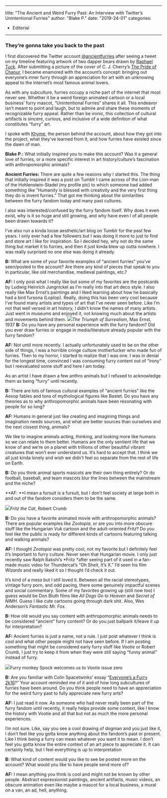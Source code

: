 
---
title: "The Ancient and Weird Furry Past: An Interview with Twitter’s Unintentional Furries"
author: "Blake P."
date: "2019-24-01"
categories:
- Editorial
---

### They&#8217;re gonna take you back to the past

I first discovered the Twitter account [@ancientfurries](https://twitter.com/ancientfurries) after seeing a tweet on my timeline featuring artwork of two dapper bears drawn by [Raphael Tuck](https://tuckdb.org/). After submitting a picture of the cover of C. J. Cherry’s [The Pride of Chanur](https://www.tor.com/2009/09/30/the-best-aliens-ever-cj-cherryhs-the-pride-of-chanur/), I became enamored with the account’s concept: bringing out everyone’s inner furry through an appreciation for art with an unknowing appeal to the internet’s most famous animal lovers. 

As with any subculture, furries occupy a niche part of the internet that most never see. Whether it be a weird foreign animated cartoon or a local business’ furry mascot, “Unintentional Furries” shares it all. This endeavor isn’t meant to point and laugh, but to admire and share these moments of recognizable furry appeal. Rather than be ironic, this collection of cultural artifacts is sincere, curious, and inclusive of a wide definition of what constitutes “furry” art.

I spoke with [Khyme](https://twitter.com/digotron2000), the person behind the account, about how they got into the project, what they&#8217;ve learned from it, and how furries have existed since the dawn of man.

**Blake P.:** What initially inspired you to make this account? Was it a general love of furries, or a more specific interest in art history/culture’s fascination with anthropomorphic animals? 

**Ancient Furries:** There are quite a few reasons why I started this. The thing that initially inspired it was a post on Tumblr I came across of the Lion-man of the Hohlenstein-Stadel (my profile pic) to which someone had added something like &#8220;Humanity is blessed with creativity and the very first thing they do is invent furries.&#8221; That got me thinking about the similarities between the furry fandom today and many past cultures. 

I also was interested/confused by the furry fandom itself. Why does it even exist, why is it so huge and still growing, and why have even I of all people been drawn towards it? 

I&#8217;ve also run a kinda loose aesthetic/art blog on Tumblr for the past few years. I only ever had a few followers but I was doing it more to just to find and store art I like for inspiration. So I decided hey, why not do the same thing but market it to furries, and then it just kinda blew up outta nowhere. I was really surprised no one else was doing it already.

**B:** What are some of your favorite examples of “ancient furries” you’ve seen/posted to the account? Are there any kind of pieces that speak to you in particular, like old merchandise, medieval paintings, etc.?

**AF:** I only post what I really like but some of my favorites are the postcards by Ludwig Heinrich Jungnickel as I&#8217;m really into that art deco style. I also really like Max Ernst&#8217;s paintings and I liked learning about how he basically had a bird fursona (Loplop). Really, doing this has been very cool because I’ve found many artists and types of art that I’ve never seen before. Like I’m not that well versed in art history, I didn’t know the names of many artists. Just went in museums and enjoyed it, not knowing much about the artists and movements behind them.
![](/wp-content/uploads/2019/01/image1-2.png?w=1170&#038;ssl=1)*The Triumph of Surrealism*, Max Ernst, 1937
**B:** Do you have any personal experience with the furry fandom? Did you ever draw furries or engage in media/literature already popular with the furry fandom?  

**AF:** Not until more recently. I actually unfortunately used to be on the other side of things, I was a horrible cringe culture motherfucker who made fun of furries. Then to my horror, I started to realize that I was one. I was in denial for the longest time, convinced I was consuming furry content out of “irony” but I reevaluated some stuff and here I am today.  

As an artist I have drawn a few anthro animals but I refused to acknowledge them as being “furry” until recently.

**B:** There are lots of famous cultural examples of “ancient furries” like the Aesop fables and tons of mythological figures like Bastet. Do you have any theories as to why anthropomorphic animals have been resonating with people for so long?

**AF:** Humans in general just like creating and imagining things and imagination needs sources, and what are better sources than ourselves and the next closest thing, animals?

We like to imagine animals acting, thinking, and looking more like humans so we can relate to them better. Humans are the only sentient life that we know of and we’re on a planet with trillions of other beautiful vibrant creatures that won&#8217;t ever understand us. It&#8217;s hard to accept that. I think we all just kinda lonely and wish we didn&#8217;t feel so separate from the rest of life on Earth.

**B:** Do you think animal sports mascots are their own thing entirely? Or do football, baseball, and team mascots blur the lines between the mainstream and the niche?

**AF: **I mean a fursuit is a fursuit, but I don’t feel society at large both in and out of the fandom considers them to be the same.

![](/wp-content/uploads/2019/01/image4-2.png?w=1170&#038;ssl=1)*Fritz the Cat*, Robert Crumb

**B:** Do you have a favorite animated movie with anthropomorphic animals? There are popular examples like *Zootopia*, or are you into more obscure stuff like the Hungarian *Vuk* cartoon and the adult-oriented *Fritz*? Do you feel like the public is ready for different kinds of cartoons featuring talking and walking animals?

**AF:** I thought *Zootopia* was pretty cool, not my favorite but I definitely feel it’s important to furry culture. Never seen that Hungarian movie. I only just recently saw Ralph Bakshi&#8217;s *Fritz *after seeing part of it used in a fan-made music video for Thundercat&#8217;s “Oh Sheit, It’s X.” I’d seen his film *Wizards* and really liked it so I thought I’d check it out. 

It’s kind of a mess but I still loved it. Between all the racial stereotypes, vintage furry porn, and odd pacing, there some genuinely impactful scenes and social commentary. Some of my favorites growing up (still now too) I guess would be Don Bluth films like *All Dogs Go to Heaven* and *Secret of NIMH*. Guess I like cute cartoons going through dark shit. Also, Wes Anderson’s *Fantastic Mr. Fox*. 

**B:** How old would you say content with anthropomorphic animals needs to be considered “ancient” furry content? Or do you just ballpark it/leave it up for interpretation?

**AF:** Ancient furries is just a name, not a rule. I just post whatever I think is cool and what other people might not have seen before. If I am posting something that might be considered early furry stuff like *Vootie* or Robert Crumb, I just try to keep it from when they were still saying &#8220;funny animal&#8221; instead of furry.

![](/wp-content/uploads/2019/01/image2-2.png?w=1170&#038;ssl=1)Furry monkey Spock welcomes us to *Vootie* issue zero

**B:** Are you familiar with Colin Spacetwinks’ essay “[Everyone’s a Furry 2k16](https://spacetwinks.itch.io/everyones-a-furry-2k16)?” Your account reminded me of it and of how long subcultures of furries have been around. Do you think people need to have an appreciation for the weird furry past to fully appreciate new furry arts?

**AF:** I just read it now. As someone who had never really been part of the furry fandom until recently, it really helps provide some context, like I know the history with Vootie and all that but not as much the more personal experiences.  

I&#8217;m not sure. Like, say you see a cool drawing of dogman and you just like it, I don&#8217;t feel like you gotta know anything about the fandom’s past or present. Like I think being a furry can mean whatever you want it to mean. I don&#8217;t feel you gotta know the entire context of an art piece to appreciate it. It can certainly help, but I feel everything is up to interpretation

**B:** What kind of content would you like to see be posted more on the account? What would you like to have people send more of?

**AF:** I mean anything you think is cool and might not be known by other people. Abstract expressionist paintings, ancient artifacts, music videos, an obscure animation even like maybe a mascot for a local business, a mural on a van, an ad, hell, anything.
